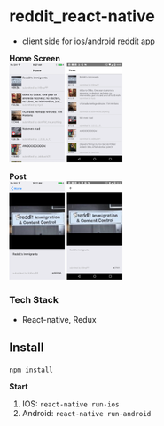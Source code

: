 # reddit_react-native
- client side for ios/android reddit app

**Home Screen**
<br />
<img src="./screenshots/homeIOS.png" alt="IOS" width="100px">
<img src="./screenshots/homeAndroid.png" alt="Android" width="100px">

**Post**
<br />
<img src="./screenshots/postIOS.png" alt="IOS" width="100px">
<img src="./screenshots/postAndroid.png" alt="Android" width="100px">

### Tech Stack
- React-native, Redux

## Install
`npm install`

**Start**
1. IOS: `react-native run-ios`
2. Android: `react-native run-android`
